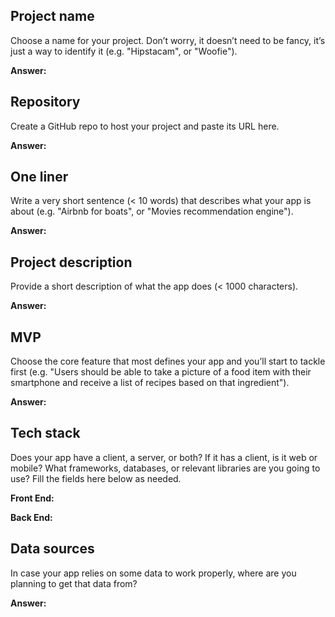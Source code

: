## Project name

Choose a name for your project. Don’t worry, it doesn’t need to be fancy, it’s just a way to identify it (e.g. "Hipstacam", or "Woofie").

**Answer:**

## Repository

Create a GitHub repo to host your project and paste its URL here.

**Answer:**

## One liner

Write a very short sentence (< 10 words) that describes what your app is about (e.g. "Airbnb for boats", or "Movies recommendation engine").

**Answer:**

## Project description

Provide a short description of what the app does (< 1000 characters).

**Answer:**

## MVP

Choose the core feature that most defines your app and you’ll start to tackle first (e.g. "Users should be able to take a picture of a food item with their smartphone and receive a list of recipes based on that ingredient").

**Answer:**

## Tech stack

Does your app have a client, a server, or both? If it has a client, is it web or mobile? What frameworks, databases, or relevant libraries are you going to use? Fill the fields here below as needed.

**Front End:**

**Back End:**

## Data sources

In case your app relies on some data to work properly, where are you planning to get that data from?

**Answer:**
